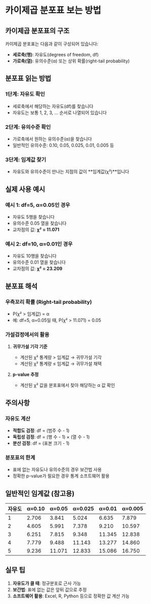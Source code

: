 # 카이제곱 분포표 보는 방법

## 카이제곱 분포표의 구조

카이제곱 분포표는 다음과 같이 구성되어 있습니다:
- **세로축(행)**: 자유도(degrees of freedom, df)
- **가로축(열)**: 유의수준(α) 또는 상위 확률(right-tail probability)

## 분포표 읽는 방법

### 1단계: 자유도 확인
- 세로축에서 해당하는 자유도(df)를 찾습니다
- 자유도는 보통 1, 2, 3, ... 순서로 나열되어 있습니다

### 2단계: 유의수준 확인
- 가로축에서 원하는 유의수준(α)을 찾습니다
- 일반적인 유의수준: 0.10, 0.05, 0.025, 0.01, 0.005 등

### 3단계: 임계값 찾기
- 자유도와 유의수준이 만나는 지점의 값이 **임계값(χ²)**입니다

## 실제 사용 예시

### 예시 1: df=5, α=0.05인 경우
- 자유도 5행을 찾습니다
- 유의수준 0.05 열을 찾습니다
- 교차점의 값: **χ² = 11.071**

### 예시 2: df=10, α=0.01인 경우
- 자유도 10행을 찾습니다
- 유의수준 0.01 열을 찾습니다
- 교차점의 값: **χ² = 23.209**

## 분포표 해석

### 우측꼬리 확률 (Right-tail probability)
- P(χ² > 임계값) = α
- 예: df=5, α=0.05일 때, P(χ² > 11.071) = 0.05

### 가설검정에서의 활용
1. **귀무가설 기각 기준**
   - 계산된 χ² 통계량 > 임계값 → 귀무가설 기각
   - 계산된 χ² 통계량 ≤ 임계값 → 귀무가설 채택

2. **p-value 추정**
   - 계산된 χ² 값을 분포표에서 찾아 해당하는 α 값 확인

## 주의사항

### 자유도 계산
- **적합도 검정**: df = (범주 수 - 1)
- **독립성 검정**: df = (행 수 - 1) × (열 수 - 1)
- **분산 검정**: df = (표본 크기 - 1)

### 분포표의 한계
- 표에 없는 자유도나 유의수준의 경우 보간법 사용
- 정확한 p-value가 필요한 경우 통계 소프트웨어 활용

## 일반적인 임계값 (참고용)

| 자유도 | α=0.10 | α=0.05 | α=0.025 | α=0.01 | α=0.005 |
|--------|---------|---------|----------|---------|----------|
| 1      | 2.706   | 3.841   | 5.024    | 6.635   | 7.879    |
| 2      | 4.605   | 5.991   | 7.378    | 9.210   | 10.597   |
| 3      | 6.251   | 7.815   | 9.348    | 11.345  | 12.838   |
| 4      | 7.779   | 9.488   | 11.143   | 13.277  | 14.860   |
| 5      | 9.236   | 11.071  | 12.833   | 15.086  | 16.750   |

## 실무 팁

1. **자유도가 클 때**: 정규분포로 근사 가능
2. **보간법**: 표에 없는 값은 앞뒤 값으로 추정
3. **소프트웨어 활용**: Excel, R, Python 등으로 정확한 값 계산 가능